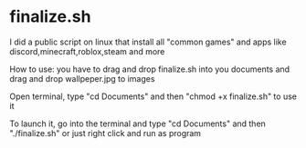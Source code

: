 # finalize.sh
I did a public script on linux that install all "common games" and apps like discord,minecraft,roblox,steam and more

How to use: you have to drag and drop finalize.sh into you documents and drag and drop wallpeper.jpg to images

  Open terminal, type "cd Documents"
    and then "chmod +x finalize.sh" to use it
    
  To launch it, go into the terminal and type "cd Documents"
    and then "./finalize.sh" or just right click and run as program
